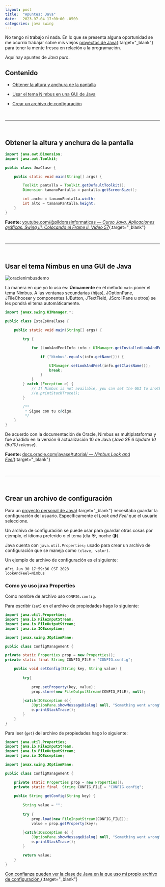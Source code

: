 ```yaml
---
layout: post
title:  "Apuntes: Java"
date:   2023-07-04 17:00:00 -0500
categories: java swing
---
```


No tengo ni trabajo ni nada. En lo que se presenta alguna oportunidad se me ocurrió trabajar sobre mis viejos [proyectos de Java](https://github.com/JuanMX?tab=repositories&q=&type=&language=java&sort=){:target="_blank"} para tener la mente fresca en relación a la programación.

Aquí hay apuntes de *Java puro*.

## Contenido

* [Obtener la altura y anchura de la pantalla](#obtener-la-altura-y-anchura-de-la-pantalla)

* [Usar el tema Nimbus en una GUI de Java](#usar-el-tema-nimbus-en-una-gui-de-java)

* [Crear un archivo de configuración](#crear-un-archivo-de-configuración)



<br>
<hr>
<br>



## Obtener la altura y anchura de la pantalla

```java
import java.awt.Dimension;
import java.awt.Toolkit;

public class UnaClase {

	public static void main(String[] args) {

		Toolkit pantalla = Toolkit.getDefaultToolkit();
		Dimension tamanoPantalla = pantalla.getScreenSize();

		int ancho = tamanoPantalla.width;
		int alto = tamanoPantalla.height;
	}
}
```

**Fuente:** [youtube.com/@pildorasinformaticas &mdash; *Curso Java. Aplicaciones gráficas. Swing III. Colocando el Frame II. Vídeo 57*](https://www.youtube.com/watch?v=zADgVrhtBDs){:target="_blank"}



<br>
<hr>
<br>



## Usar el tema Nimbus en una GUI de Java

![oraclenimbusdemo](https://docs.oracle.com/javase/tutorial/figures/uiswing/lookandfeel/nimbus.png)

La manera en que yo lo uso es: **Únicamente** en el método `main` poner el tema Nimbus. A las ventanas secundarias (hijas), JOptionPane, JFileChooser y componentes (JButton, JTextField, JScrollPane u otros) se les pondrá el tema automáticamente.

```java
import javax.swing.UIManager.*;

public class EstaEsUnaClase {

	public static void main(String[] args) {

		try {

			for (LookAndFeelInfo info : UIManager.getInstalledLookAndFeels()) {

				if ("Nimbus".equals(info.getName())) {

					UIManager.setLookAndFeel(info.getClassName());
					break;
				}
			}
		} catch (Exception e) {
			// If Nimbus is not available, you can set the GUI to another look and feel.
			//e.printStackTrace();
		}

		/**
		 * Sigue con tu código.
		 */
	}
}
```

De acuerdo con la documentación de Oracle, Nimbus es multiplataforma y fue añadido en la versión 6 actualización 10 de Java (*Java SE 6 Update 10 (6u10) release*).

**Fuente:** [docs.oracle.com/javase/tutorial/ &mdash; *Nimbus Look and Feel*](https://docs.oracle.com/javase/tutorial/uiswing/lookandfeel/nimbus.html){:target="_blank"}



<br>
<hr>
<br>



## Crear un archivo de configuración

Para un [proyecto personal de Java](https://github.com/JuanMX/javasimplecrud){:target="_blank"} necesitaba guardar la configuración del usuario. Específicamente el *Look and Feel* que el usuario seleccione.

Un archivo de configuración se puede usar para guardar otras cosas por ejemplo, el idioma preferido o el tema (día ☀️, noche 🌗).

Java cuenta con `java.util.Properties;` usado para crear un archivo de configuración que se maneja como `(clave, valor)`.

Un ejemplo de archivo de configuración es el siguiente:

```
#Fri Jun 30 17:59:36 CST 2023
lookAndFeel=Nimbus
```

### Como yo uso java Properties

Como nombre de archivo uso `CONFIG.config`.

Para escribir (`set`) en el archivo de propiedades hago lo siguiente:

```java
import java.util.Properties;
import java.io.FileInputStream;
import java.io.FileOutputStream;
import java.io.IOException;

import javax.swing.JOptionPane;

public class ConfigManagement {

private static Properties prop = new Properties();
private static final String CONFIG_FILE = "CONFIG.config";

	public void setConfig(String key, String value) {
		
		try{
			
			prop.setProperty(key, value);
			prop.store(new FileOutputStream(CONFIG_FILE), null);
		    
		}catch(IOException e){
			JOptionPane.showMessageDialog( null, "Something went wrong", "Can not save the changes", JOptionPane.ERROR_MESSAGE );
			e.printStackTrace();
		}
	}
}
```

Para leer (`get`) del archivo de propiedades hago lo siguiente:

```java
import java.util.Properties;
import java.io.FileInputStream;
import java.io.FileOutputStream;
import java.io.IOException;

import javax.swing.JOptionPane;

public class ConfigManagement {

	private static Properties prop = new Properties();
	private static final  String CONFIG_FILE = "CONFIG.config";
	
	public String getConfig(String key) {
		
		String value = "";
		
		try {
			prop.load(new FileInputStream(CONFIG_FILE));
			value = prop.getProperty(key);
			
		}catch(IOException e) {
			JOptionPane.showMessageDialog( null, "Something went wrong", "Can not read the config file", JOptionPane.ERROR_MESSAGE );
			e.printStackTrace();
		}

		return value;
	}
}

```

[Con confianza pueden ver la clase de Java en la que uso mi propio archivo de configuración.](https://github.com/JuanMX/javasimplecrud/blob/master/javasimplecrud/src/com/juanmx/javasimplecrud/ConfigManagement.java){:target="_blank"} 

